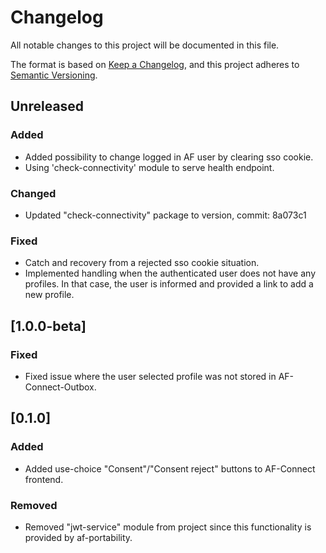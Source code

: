 # Changelog

All notable changes to this project will be documented in this file.

The format is based on [Keep a Changelog](https://keepachangelog.com/en/1.0.0/),
and this project adheres to [Semantic Versioning](https://semver.org/spec/v2.0.0.html).

## Unreleased

### Added

- Added possibility to change logged in AF user by clearing sso cookie.
- Using 'check-connectivity' module to serve health endpoint.

### Changed

- Updated "check-connectivity" package to version, commit: 8a073c1

### Fixed

- Catch and recovery from a rejected sso cookie situation.
- Implemented handling when the authenticated user does not have any profiles. In that case, the user is informed and provided a link to add a new profile.

## [1.0.0-beta]

### Fixed

- Fixed issue where the user selected profile was not stored in AF-Connect-Outbox.

## [0.1.0]

### Added

- Added use-choice "Consent"/"Consent reject" buttons to AF-Connect frontend.

### Removed

- Removed "jwt-service" module from project since this functionality is provided by af-portability.

